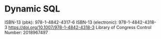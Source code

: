 # Dynamic SQL

ISBN-13 (pbk): 978-1-4842-4317-6 ISBN-13 (electronic): 978-1-4842-4318-3
https://doi.org/10.1007/978-1-4842-4318-3
Library of Congress Control Number: 2018967497
